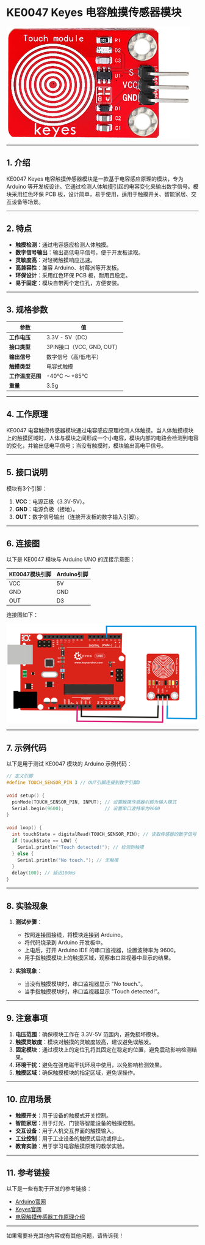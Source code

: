 # **KE0047 Keyes 电容触摸传感器模块**

![image-20250312160701434](media/image-20250312160701434.png)

---

## **1. 介绍**

KE0047 Keyes 电容触摸传感器模块是一款基于电容感应原理的模块，专为 Arduino 等开发板设计。它通过检测人体触摸引起的电容变化来输出数字信号。模块采用红色环保 PCB 板，设计简单，易于使用，适用于触摸开关、智能家居、交互设备等场景。

---

## **2. 特点**

- **触摸检测**：通过电容感应检测人体触摸。
- **数字信号输出**：输出高低电平信号，便于开发板读取。
- **灵敏度高**：对轻微触摸响应迅速。
- **高兼容性**：兼容 Arduino、树莓派等开发板。
- **环保设计**：采用红色环保 PCB 板，耐用且稳定。
- **易于固定**：模块自带两个定位孔，方便安装。

---

## **3. 规格参数**

| 参数            | 值                     |
|-----------------|------------------------|
| **工作电压**    | 3.3V - 5V（DC）        |
| **接口类型**    | 3PIN接口（VCC, GND, OUT） |
| **输出信号**    | 数字信号（高/低电平）  |
| **触摸类型**    | 电容式触摸             |
| **工作温度范围**| -40℃ ～ +85℃          |
| **重量**        | 3.5g                   |

---

## **4. 工作原理**

KE0047 电容触摸传感器模块通过电容感应原理检测人体触摸。当人体触摸模块上的触摸区域时，人体与模块之间形成一个小电容，模块内部的电路会检测到电容的变化，并输出低电平信号；当没有触摸时，模块输出高电平信号。

---

## **5. 接口说明**

模块有3个引脚：
1. **VCC**：电源正极（3.3V-5V）。
2. **GND**：电源负极（接地）。
3. **OUT**：数字信号输出（连接开发板的数字输入引脚）。

---

## **6. 连接图**

以下是 KE0047 模块与 Arduino UNO 的连接示意图：

| KE0047模块引脚 | Arduino引脚 |
| -------------- | ----------- |
| VCC            | 5V          |
| GND            | GND         |
| OUT            | D3          |

连接图如下：

![image-20250312160713847](media/image-20250312160713847.png)

---

## **7. 示例代码**

以下是用于测试 KE0047 模块的 Arduino 示例代码：

```cpp
// 定义引脚
#define TOUCH_SENSOR_PIN 3 // OUT引脚连接到数字引脚3

void setup() {
  pinMode(TOUCH_SENSOR_PIN, INPUT); // 设置触摸传感器引脚为输入模式
  Serial.begin(9600);               // 设置串口波特率为9600
}

void loop() {
  int touchState = digitalRead(TOUCH_SENSOR_PIN); // 读取传感器的数字信号
  if (touchState == LOW) {
    Serial.println("Touch detected!"); // 检测到触摸
  } else {
    Serial.println("No touch."); // 无触摸
  }
  delay(100); // 延迟100ms
}
```

---

## **8. 实验现象**

1. **测试步骤**：
   - 按照连接图接线，将模块连接到 Arduino。
   - 将代码烧录到 Arduino 开发板中。
   - 上电后，打开 Arduino IDE 的串口监视器，设置波特率为 9600。
   - 用手指触摸模块上的触摸区域，观察串口监视器中显示的结果。

2. **实验现象**：
   - 当没有触摸模块时，串口监视器显示 "No touch."。
   - 当手指触摸模块时，串口监视器显示 "Touch detected!"。

---

## **9. 注意事项**

1. **电压范围**：确保模块工作在 3.3V-5V 范围内，避免损坏模块。
2. **触摸灵敏度**：模块对触摸的灵敏度较高，建议避免误触发。
3. **固定模块**：通过模块上的定位孔将其固定在稳定的位置，避免震动影响检测结果。
4. **环境干扰**：避免在强电磁干扰环境中使用，以免影响检测效果。
5. **触摸区域**：确保触摸模块的指定区域，避免误操作。

---

## **10. 应用场景**

- **触摸开关**：用于设备的触摸式开关控制。
- **智能家居**：用于灯光、门锁等智能设备的触摸控制。
- **交互设备**：用于人机交互界面的触摸输入。
- **工业控制**：用于工业设备的触摸式启动或停止。
- **教育实验**：用于学习电容触摸原理的教学实验。

---

## **11. 参考链接**

以下是一些有助于开发的参考链接：
- [Arduino官网](https://www.arduino.cc/)
- [Keyes官网](http://www.keyes-robot.com/)
- [电容触摸传感器工作原理介绍](https://en.wikipedia.org/wiki/Touch_sensor)

---

如果需要补充其他内容或有其他问题，请告诉我！

